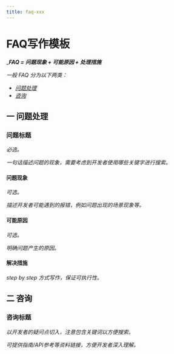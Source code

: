 ```yaml
---
title: faq-xxx
---
```


# FAQ写作模板

__**FAQ = 问题现象 + 可能原因 + 处理措施**_

_一般 FAQ 分为以下两类：_

* _[问题处理](#一-问题处理)_
* _[咨询](#二-咨询)_

## 一 问题处理

### 问题标题

_必选。_

_一句话描述问题的现象，需要考虑到开发者使用哪些关键字进行搜索。_

#### 问题现象

_可选。_

_描述开发者可能遇到的报错，例如问题出现的场景现象等。_

#### 可能原因

_可选。_

_明确问题产生的原因。_

#### 解决措施

_step by step 方式写作，保证可执行性。_

## 二 咨询

### 咨询标题

_以开发者的疑问点切入，注意包含关键词以方便搜索。_

_可提供指南/API参考等资料链接，方便开发者深入理解。_